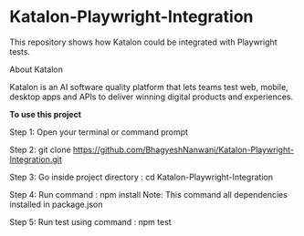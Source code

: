 # Katalon-Playwright-Integration
This repository shows how Katalon could be integrated with Playwright tests.

About Katalon

Katalon is an AI software quality platform that lets teams test web, mobile, desktop apps and APIs to deliver winning digital products and experiences.


**To use this project**

Step 1: Open your terminal or command prompt

Step 2: git clone https://github.com/BhagyeshNanwani/Katalon-Playwright-Integration.git

Step 3: Go inside project directory : cd Katalon-Playwright-Integration

Step 4: Run command : npm install
Note: This command all dependencies installed in package.json

Step 5: Run test using command : npm test


